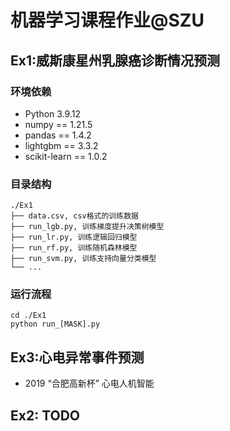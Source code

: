 # 机器学习课程作业@SZU
## Ex1:威斯康星州乳腺癌诊断情况预测
### 环境依赖
- Python 3.9.12
- numpy == 1.21.5
- pandas == 1.4.2
- lightgbm == 3.3.2
- scikit-learn == 1.0.2
### 目录结构
```
./Ex1
├── data.csv, csv格式的训练数据
├── run_lgb.py, 训练梯度提升决策树模型
├── run_lr.py, 训练逻辑回归模型
├── run_rf.py, 训练随机森林模型
├── run_svm.py, 训练支持向量分类模型
└── ...
```
### 运行流程
```
cd ./Ex1
python run_[MASK].py
```

## Ex3:心电异常事件预测

- 2019 “合肥高新杯” 心电人机智能

## Ex2: TODO
